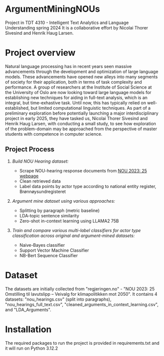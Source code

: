 # ArgumentMiningNOUs
Project in TDT 4310 - Intelligent Text Analytics and Language Understanding spring 2024
It is a collaborative effort by Nicolai Thorer Sivesind and Henrik Haug Larsen.

# Project overview
Natural language processing has in recent years seen massive advancements through the development and optimization of large language models. These advancements have opened new alleys into many segments of society for their application, both in terms of task complexity and performance. A group of researchers at the Institute of Social Science at the University of Oslo are now looking toward large language models for establishing new techniques for aiding in full-text analysis, which is an integral, but time-exhastive task. Until now, this has typically relied on well-established, but limited computational linguistic techniques. As part of a preliminary exploration before potentially launching a major interdisciplinary project in early 2025, they have tasked us, Nicolai Thorer Sivesind and Henrik Haug Larsen, with conducting a small study, to see how exploration of the problem-domain may be approached from the perspective of master students with competence in computer science.

## Project Process
1. *Build NOU Hearing dataset:*
    - Scrape NOU-hearing response documents from [NOU 2023: 25 webpage](https://www.regjeringen.no/no/dokumenter/horing-nou-2023-25-omstilling-til-lavutslipp-veivalg-for-klimapolitikken-mot-2050-rapport-av-klimautvalget-2050/id3009052/?expand=horingssvar)
    - Clean retrieved data 
    - Label data points by actor type according to national entity register, Brønnøysundregisteret

2. *Argument mine dataset using various approaches:*
    - Splitting by paragraph (metric baseline)
    - LDA-topic sentence similarity
    - Zero-shot in-context learning using LLAMA2 75B 

3. *Train and compare various multi-label classifiers for actor type classification across original and argument-mined datasets:*
    - Naive-Bayes classifier
    - Support Vector Machine Classifier
    - NB-Bert Sequence Classifier

# Dataset
The datasets are initially collected from "regjeringen.no" - "NOU 2023: 25 Omstilling til lavutslipp – Veivalg for klimapolitikken mot 2050".
It contains 4 datasets: "nou_hearings.csv" (split into paragraphs), "nou_hearings_full_text.csv", "cleaned_arguments_in_context_learning.csv", and "LDA_Arguments".

# Installation
The required packages to run the project is provided in requirements.txt and it will run on Python 3.12.2



